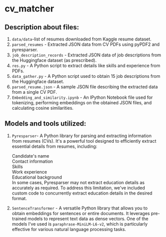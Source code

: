 # cv_matcher
## Description about files:
1. `data/data`-list of resumes downloaded from Kaggle resume dataset.<br>
2. `parsed_resumes` - Extracted JSON data from CV PDFs using pyPDF2 and pyresparser.<br>
3. `job_description_records` - Extracted JSON data of job descriptions from the Huggingface dataset (as prescribed).<br>
4. `res.py` - A Python script to extract details like skills and experience from PDFs.<br>
5. `data_gather.py` - A Python script used to obtain 15 job descriptions from the Huggingface dataset.<br>
6. `parsed_resume.json` - A sample JSON file describing the extracted data from a single CV PDF.<br>
7. `Embedding_and_similarity.ipynb` - An IPython Notebook file used for tokenizing, performing embeddings on the obtained JSON files, and calculating cosine similarities.<be>
## Models and tools utilized:
1. `Pyresparser`- A Python library for parsing and extracting information from resumes (CVs). It's a powerful tool designed to efficiently extract essential details from resumes, including:<br>

    Candidate's name<br>
    Contact information<br>
    Skills<br>
    Work experience<br>
    Educational background<br>
In some cases, Pyresparser may not extract education details as accurately as required. To address this limitation, we've included custom code to concurrently extract education details in the desired format.

2. `SentenceTransformer` - A versatile Python library that allows you to obtain embeddings for sentences or entire documents. It leverages pre-trained models to represent text data as dense vectors. One of the models I've used is `paraphrase-MiniLM-L6-v2`, which is particularly effective for various natural language processing tasks.







